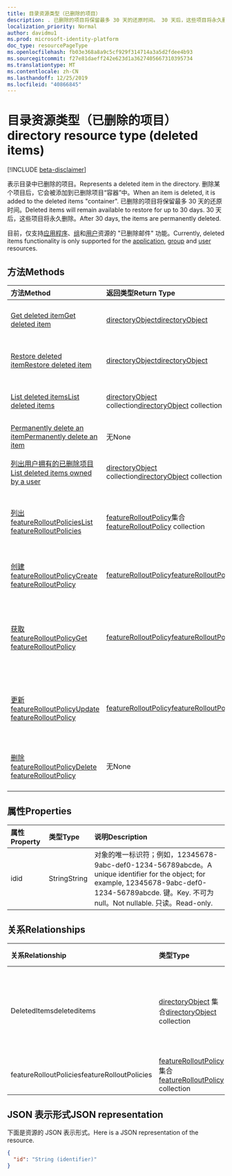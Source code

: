 ```yaml
---
title: 目录资源类型（已删除的项目）
description: . 已删除的项目将保留最多 30 天的还原时间。 30 天后，这些项目将永久删除。
localization_priority: Normal
author: davidmu1
ms.prod: microsoft-identity-platform
doc_type: resourcePageType
ms.openlocfilehash: fb03e368a8a9c5cf929f314714a3a5d2fdee4b93
ms.sourcegitcommit: f27e81daeff242e623d1a3627405667310395734
ms.translationtype: MT
ms.contentlocale: zh-CN
ms.lasthandoff: 12/25/2019
ms.locfileid: "40866845"
---
```

# <a name="directory-resource-type-deleted-items"></a><span data-ttu-id="9ff3a-105">目录资源类型（已删除的项目）</span><span class="sxs-lookup"><span data-stu-id="9ff3a-105">directory resource type (deleted items)</span></span>

[!INCLUDE [beta-disclaimer](../../includes/beta-disclaimer.md)]

<span data-ttu-id="9ff3a-106">表示目录中已删除的项目。</span><span class="sxs-lookup"><span data-stu-id="9ff3a-106">Represents a deleted item in the directory.</span></span> <span data-ttu-id="9ff3a-107">删除某个项目后，它会被添加到已删除项目“容器”中。</span><span class="sxs-lookup"><span data-stu-id="9ff3a-107">When an item is deleted, it is added to the deleted items "container".</span></span> <span data-ttu-id="9ff3a-108">已删除的项目将保留最多 30 天的还原时间。</span><span class="sxs-lookup"><span data-stu-id="9ff3a-108">Deleted items will remain available to restore for up to 30 days.</span></span> <span data-ttu-id="9ff3a-109">30 天后，这些项目将永久删除。</span><span class="sxs-lookup"><span data-stu-id="9ff3a-109">After 30 days, the items are permanently deleted.</span></span>

<span data-ttu-id="9ff3a-110">目前，仅支持[应用程序](application.md)、[组](group.md)和[用户](user.md)资源的 "已删除邮件" 功能。</span><span class="sxs-lookup"><span data-stu-id="9ff3a-110">Currently, deleted items functionality is only supported for the [application](application.md), [group](group.md) and [user](user.md) resources.</span></span>

## <a name="methods"></a><span data-ttu-id="9ff3a-111">方法</span><span class="sxs-lookup"><span data-stu-id="9ff3a-111">Methods</span></span>

| <span data-ttu-id="9ff3a-112">方法</span><span class="sxs-lookup"><span data-stu-id="9ff3a-112">Method</span></span>         | <span data-ttu-id="9ff3a-113">返回类型</span><span class="sxs-lookup"><span data-stu-id="9ff3a-113">Return Type</span></span> | <span data-ttu-id="9ff3a-114">说明</span><span class="sxs-lookup"><span data-stu-id="9ff3a-114">Description</span></span> |
|:---------------|:------------|:------------|
|[<span data-ttu-id="9ff3a-115">Get deleted item</span><span class="sxs-lookup"><span data-stu-id="9ff3a-115">Get deleted item</span></span>](../api/directory-deleteditems-get.md) | [<span data-ttu-id="9ff3a-116">directoryObject</span><span class="sxs-lookup"><span data-stu-id="9ff3a-116">directoryObject</span></span>](directoryobject.md) | <span data-ttu-id="9ff3a-117">获取已删除项目的属性。</span><span class="sxs-lookup"><span data-stu-id="9ff3a-117">Gets the properties of a deleted item.</span></span> |
|[<span data-ttu-id="9ff3a-118">Restore deleted item</span><span class="sxs-lookup"><span data-stu-id="9ff3a-118">Restore deleted item</span></span>](../api/directory-deleteditems-restore.md) |[<span data-ttu-id="9ff3a-119">directoryObject</span><span class="sxs-lookup"><span data-stu-id="9ff3a-119">directoryObject</span></span>](directoryobject.md)| <span data-ttu-id="9ff3a-120">还原最近删除的项目。</span><span class="sxs-lookup"><span data-stu-id="9ff3a-120">Restores a recently deleted item.</span></span> |
|[<span data-ttu-id="9ff3a-121">List deleted items</span><span class="sxs-lookup"><span data-stu-id="9ff3a-121">List deleted items</span></span>](../api/directory-deleteditems-list.md) |<span data-ttu-id="9ff3a-122">[directoryObject](directoryobject.md) collection</span><span class="sxs-lookup"><span data-stu-id="9ff3a-122">[directoryObject](directoryobject.md) collection</span></span>| <span data-ttu-id="9ff3a-123">获取最近删除的项目列表。</span><span class="sxs-lookup"><span data-stu-id="9ff3a-123">Gets a list of recently deleted items.</span></span> |
|[<span data-ttu-id="9ff3a-124">Permanently delete an item</span><span class="sxs-lookup"><span data-stu-id="9ff3a-124">Permanently delete an item</span></span>](../api/directory-deleteditems-delete.md) | <span data-ttu-id="9ff3a-125">无</span><span class="sxs-lookup"><span data-stu-id="9ff3a-125">None</span></span> | <span data-ttu-id="9ff3a-126">永久删除项目。</span><span class="sxs-lookup"><span data-stu-id="9ff3a-126">Permanently deletes an item.</span></span> |
|[<span data-ttu-id="9ff3a-127">列出用户拥有的已删除项目</span><span class="sxs-lookup"><span data-stu-id="9ff3a-127">List deleted items owned by a user</span></span>](../api/directory-deleteditems-user-owned.md) | <span data-ttu-id="9ff3a-128">[directoryObject](directoryobject.md) collection</span><span class="sxs-lookup"><span data-stu-id="9ff3a-128">[directoryObject](directoryobject.md) collection</span></span> | <span data-ttu-id="9ff3a-129">列出用户拥有的目录项。</span><span class="sxs-lookup"><span data-stu-id="9ff3a-129">Lists directory items owned by a user.</span></span> |
|[<span data-ttu-id="9ff3a-130">列出 featureRolloutPolicies</span><span class="sxs-lookup"><span data-stu-id="9ff3a-130">List featureRolloutPolicies</span></span>](../api/directory-list-featurerolloutpolicies.md) | <span data-ttu-id="9ff3a-131">[featureRolloutPolicy](featurerolloutpolicy.md)集合</span><span class="sxs-lookup"><span data-stu-id="9ff3a-131">[featureRolloutPolicy](featurerolloutpolicy.md) collection</span></span> | <span data-ttu-id="9ff3a-132">检索 featureRolloutPolicy 对象的列表。</span><span class="sxs-lookup"><span data-stu-id="9ff3a-132">Retrieve a list of featureRolloutPolicy objects.</span></span> |
|[<span data-ttu-id="9ff3a-133">创建 featureRolloutPolicy</span><span class="sxs-lookup"><span data-stu-id="9ff3a-133">Create featureRolloutPolicy</span></span>](../api/directory-post-featurerolloutpolicies.md) | [<span data-ttu-id="9ff3a-134">featureRolloutPolicy</span><span class="sxs-lookup"><span data-stu-id="9ff3a-134">featureRolloutPolicy</span></span>](featurerolloutpolicy.md) | <span data-ttu-id="9ff3a-135">创建新的 featureRolloutPolicy 对象。</span><span class="sxs-lookup"><span data-stu-id="9ff3a-135">Create a new featureRolloutPolicy object.</span></span> |
| [<span data-ttu-id="9ff3a-136">获取 featureRolloutPolicy</span><span class="sxs-lookup"><span data-stu-id="9ff3a-136">Get featureRolloutPolicy</span></span>](../api/featurerolloutpolicy-get.md) | [<span data-ttu-id="9ff3a-137">featureRolloutPolicy</span><span class="sxs-lookup"><span data-stu-id="9ff3a-137">featureRolloutPolicy</span></span>](featurerolloutpolicy.md) | <span data-ttu-id="9ff3a-138">检索 featurerolloutpolicy 对象的属性和关系。</span><span class="sxs-lookup"><span data-stu-id="9ff3a-138">Retrieve the properties and relationships of featurerolloutpolicy object.</span></span> |
| [<span data-ttu-id="9ff3a-139">更新 featureRolloutPolicy</span><span class="sxs-lookup"><span data-stu-id="9ff3a-139">Update featureRolloutPolicy</span></span>](../api/featurerolloutpolicy-update.md) | [<span data-ttu-id="9ff3a-140">featureRolloutPolicy</span><span class="sxs-lookup"><span data-stu-id="9ff3a-140">featureRolloutPolicy</span></span>](featurerolloutpolicy.md) | <span data-ttu-id="9ff3a-141">更新 featurerolloutpolicy 对象的属性。</span><span class="sxs-lookup"><span data-stu-id="9ff3a-141">Update the properties of featurerolloutpolicy object.</span></span> |
| [<span data-ttu-id="9ff3a-142">删除 featureRolloutPolicy</span><span class="sxs-lookup"><span data-stu-id="9ff3a-142">Delete featureRolloutPolicy</span></span>](../api/featurerolloutpolicy-delete.md) | <span data-ttu-id="9ff3a-143">无</span><span class="sxs-lookup"><span data-stu-id="9ff3a-143">None</span></span> | <span data-ttu-id="9ff3a-144">删除 featureRolloutPolicy 对象。</span><span class="sxs-lookup"><span data-stu-id="9ff3a-144">Delete a featureRolloutPolicy object.</span></span> |

## <a name="properties"></a><span data-ttu-id="9ff3a-145">属性</span><span class="sxs-lookup"><span data-stu-id="9ff3a-145">Properties</span></span>
| <span data-ttu-id="9ff3a-146">属性</span><span class="sxs-lookup"><span data-stu-id="9ff3a-146">Property</span></span>   | <span data-ttu-id="9ff3a-147">类型</span><span class="sxs-lookup"><span data-stu-id="9ff3a-147">Type</span></span> |<span data-ttu-id="9ff3a-148">说明</span><span class="sxs-lookup"><span data-stu-id="9ff3a-148">Description</span></span>|
|:---------------|:--------|:----------|
|<span data-ttu-id="9ff3a-149">id</span><span class="sxs-lookup"><span data-stu-id="9ff3a-149">id</span></span>|<span data-ttu-id="9ff3a-150">String</span><span class="sxs-lookup"><span data-stu-id="9ff3a-150">String</span></span>| <span data-ttu-id="9ff3a-151">对象的唯一标识符；例如，12345678-9abc-def0-1234-56789abcde。</span><span class="sxs-lookup"><span data-stu-id="9ff3a-151">A unique identifier for the object; for example, 12345678-9abc-def0-1234-56789abcde.</span></span> <span data-ttu-id="9ff3a-152">键。</span><span class="sxs-lookup"><span data-stu-id="9ff3a-152">Key.</span></span> <span data-ttu-id="9ff3a-153">不可为 null。</span><span class="sxs-lookup"><span data-stu-id="9ff3a-153">Not nullable.</span></span> <span data-ttu-id="9ff3a-154">只读。</span><span class="sxs-lookup"><span data-stu-id="9ff3a-154">Read-only.</span></span>|

## <a name="relationships"></a><span data-ttu-id="9ff3a-155">关系</span><span class="sxs-lookup"><span data-stu-id="9ff3a-155">Relationships</span></span>
| <span data-ttu-id="9ff3a-156">关系</span><span class="sxs-lookup"><span data-stu-id="9ff3a-156">Relationship</span></span> | <span data-ttu-id="9ff3a-157">类型</span><span class="sxs-lookup"><span data-stu-id="9ff3a-157">Type</span></span>   |<span data-ttu-id="9ff3a-158">说明</span><span class="sxs-lookup"><span data-stu-id="9ff3a-158">Description</span></span>|
|:---------------|:--------|:----------|
|<span data-ttu-id="9ff3a-159">DeletedItems</span><span class="sxs-lookup"><span data-stu-id="9ff3a-159">deleteditems</span></span>|<span data-ttu-id="9ff3a-160">[directoryObject](directoryobject.md) 集合</span><span class="sxs-lookup"><span data-stu-id="9ff3a-160">[directoryObject](directoryobject.md) collection</span></span>| <span data-ttu-id="9ff3a-161">最近删除的项目。</span><span class="sxs-lookup"><span data-stu-id="9ff3a-161">Recently deleted items.</span></span> <span data-ttu-id="9ff3a-162">此为只读属性。</span><span class="sxs-lookup"><span data-stu-id="9ff3a-162">Read-only.</span></span> <span data-ttu-id="9ff3a-163">可为 Null。</span><span class="sxs-lookup"><span data-stu-id="9ff3a-163">Nullable.</span></span>|
|<span data-ttu-id="9ff3a-164">featureRolloutPolicies</span><span class="sxs-lookup"><span data-stu-id="9ff3a-164">featureRolloutPolicies</span></span>|<span data-ttu-id="9ff3a-165">[featureRolloutPolicy](featurerolloutpolicy.md)集合</span><span class="sxs-lookup"><span data-stu-id="9ff3a-165">[featureRolloutPolicy](featurerolloutpolicy.md) collection</span></span>| <span data-ttu-id="9ff3a-166">可为 Null。</span><span class="sxs-lookup"><span data-stu-id="9ff3a-166">Nullable.</span></span>|

## <a name="json-representation"></a><span data-ttu-id="9ff3a-167">JSON 表示形式</span><span class="sxs-lookup"><span data-stu-id="9ff3a-167">JSON representation</span></span>
<span data-ttu-id="9ff3a-168">下面是资源的 JSON 表示形式。</span><span class="sxs-lookup"><span data-stu-id="9ff3a-168">Here is a JSON representation of the resource.</span></span>

<!-- {
  "blockType": "resource",
  "keyProperty":"id",
  "optionalProperties": [

  ],
  "@odata.type": "microsoft.graph.directory"
}-->

```json
{
  "id": "String (identifier)"
}
```

<!-- uuid: 8fcb5dbc-d5aa-4681-8e31-b001d5168d79
2015-10-25 14:57:30 UTC -->
<!--
{
  "type": "#page.annotation",
  "description": "directory resource",
  "keywords": "",
  "section": "documentation",
  "tocPath": "",
  "suppressions": []
}
-->
